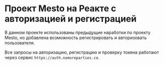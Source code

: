 # Проект Mesto на Реакте с авторизацией и регистрацией

В данном проекте использованы предыдущие наработки по проекту Mesto, но добавлена возможность регистрировать и авторизовать пользователя.

Все запросы на авторизацию, регистрацию и проверку токена работают через сервис `https://auth.nomoreparties.co`.
